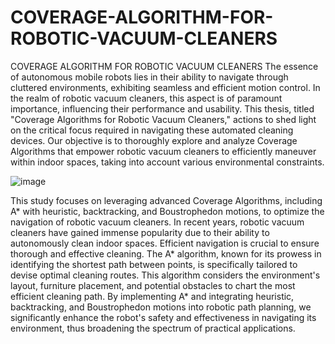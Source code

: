 # COVERAGE-ALGORITHM-FOR-ROBOTIC-VACUUM-CLEANERS
COVERAGE ALGORITHM FOR ROBOTIC VACUUM CLEANERS
The essence of autonomous mobile robots lies in their ability to navigate through cluttered environments, exhibiting seamless and efficient motion control. In the realm of robotic vacuum cleaners, this aspect is of paramount importance, influencing their performance and usability. This thesis, titled "Coverage Algorithms for Robotic Vacuum Cleaners," actions to shed light on the critical focus required in navigating these automated cleaning devices. Our objective is to thoroughly explore and analyze Coverage Algorithms that empower robotic vacuum cleaners to efficiently maneuver within indoor spaces, taking into account various environmental constraints.

![image](https://github.com/addisu/COVERAGE-ALGORITHM-FOR-ROBOTIC-VACUUM-CLEANERS/assets/3701463/edcb1e68-e397-49e9-9aec-d50a9d46ee13)


This study focuses on leveraging advanced Coverage Algorithms, including A* with heuristic, backtracking, and Boustrophedon motions, to optimize the navigation of robotic vacuum cleaners. In recent years, robotic vacuum cleaners have gained immense popularity due to their ability to autonomously clean indoor spaces. Efficient navigation is crucial to ensure thorough and effective cleaning. The A* algorithm, known for its prowess in identifying the shortest path between points, is specifically tailored to devise optimal cleaning routes. This algorithm considers the environment's layout, furniture placement, and potential obstacles to chart the most efficient cleaning path. By implementing A* and integrating heuristic, backtracking, and Boustrophedon motions into robotic path planning, we significantly enhance the robot's safety and effectiveness in navigating its environment, thus broadening the spectrum of practical applications.
